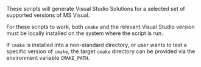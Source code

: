 These scripts will generate Visual Studio Solutions for a selected set of supported versions of MS Visual.

For these scripts to work, both `cmake` and the relevant Visual Studio version must be locally installed on the system where the script is run.

If `cmake` is installed into a non-standard directory, or user wants to test a specific version of `cmake`, the target `cmake` directory can be provided via the environment variable `CMAKE_PATH`.
